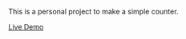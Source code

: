 This is a personal project to make a simple counter. 

[Live Demo](https://aar654.github.io/Counter/)
